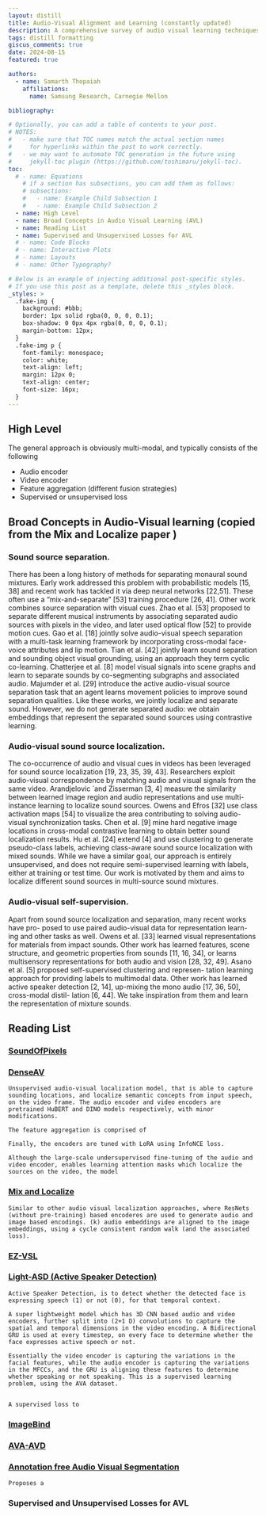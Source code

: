```yaml
---
layout: distill
title: Audio-Visual Alignment and Learning (constantly updated)
description: A comprehensive survey of audio visual learning techniques 
tags: distill formatting
giscus_comments: true
date: 2024-08-15
featured: true

authors:
  - name: Samarth Thopaiah
    affiliations:
      name: Samsung Research, Carnegie Mellon

bibliography: 

# Optionally, you can add a table of contents to your post.
# NOTES:
#   - make sure that TOC names match the actual section names
#     for hyperlinks within the post to work correctly.
#   - we may want to automate TOC generation in the future using
#     jekyll-toc plugin (https://github.com/toshimaru/jekyll-toc).
toc:
  # - name: Equations
    # if a section has subsections, you can add them as follows:
    # subsections:
    #   - name: Example Child Subsection 1
    #   - name: Example Child Subsection 2
  - name: High Level 
  - name: Broad Concepts in Audio Visual Learning (AVL)
  - name: Reading List 
  - name: Supervised and Unsupervised Losses for AVL
  # - name: Code Blocks
  # - name: Interactive Plots
  # - name: Layouts
  # - name: Other Typography?

# Below is an example of injecting additional post-specific styles.
# If you use this post as a template, delete this _styles block.
_styles: >
  .fake-img {
    background: #bbb;
    border: 1px solid rgba(0, 0, 0, 0.1);
    box-shadow: 0 0px 4px rgba(0, 0, 0, 0.1);
    margin-bottom: 12px;
  }
  .fake-img p {
    font-family: monospace;
    color: white;
    text-align: left;
    margin: 12px 0;
    text-align: center;
    font-size: 16px;
  }
---
```


## High Level 

The general approach is obviously multi-modal, and typically consists of the following 
  - Audio encoder 
  - Video encoder 
  - Feature aggregation (different fusion strategies)
  - Supervised or unsupervised loss
  
## Broad Concepts in Audio-Visual learning (copied from the Mix and Localize paper )

### Sound source separation. 

There has been a long history of methods for separating monaural sound mixtures. Early work addressed this problem with probabilistic models [15, 38] and recent work has tackled it via deep neural networks [22,51]. These often use a “mix-and-separate” [53] training procedure [26, 41]. Other work combines source separation with visual cues. Zhao et al. [53] proposed to separate different musical instruments by associating separated audio sources with pixels in the video, and later used optical flow [52] to provide motion cues. Gao et al. [18] jointly solve audio-visual speech separation with a multi-task learning framework by incorporating cross-modal face-voice attributes and lip motion. Tian et al. [42] jointly learn sound separation and sounding object visual grounding, using an approach they term cyclic co-learning. Chatterjee et al. [8] model visual signals into scene graphs and learn to separate sounds by co-segmenting subgraphs and associated audio. Majumder et al. [29] introduce the active audio-visual source separation task that an agent learns movement policies to improve sound separation qualities. Like these works, we jointly localize and separate sound. However, we do not generate separated audio: we obtain embeddings that represent the separated sound sources using contrastive learning.

### Audio-visual sound source localization. 

The co-occurrence of audio and visual cues in videos has been leveraged for sound source localization [19, 23, 35, 39, 43]. Researchers exploit audio-visual correspondence by matching audio and visual signals from the same video. Arandjelovic ́ and Zisserman [3, 4] measure the similarity between learned image region and audio representations and use multi-instance learning to localize sound sources. Owens and Efros [32] use class activation maps [54] to visualize the area contributing to solving audio-visual synchronization tasks. Chen et al. [9] mine hard negative image locations in cross-modal contrastive learning to obtain better sound localization results. Hu et al. [24] extend [4] and use clustering to generate pseudo-class labels, achieving class-aware sound source localization with mixed sounds. While we have a similar goal, our approach is entirely unsupervised, and does not require semi-supervised learning with labels, either at training or test time. Our work is motivated by them and aims to localize different sound sources in multi-source sound mixtures.

### Audio-visual self-supervision. 

Apart from sound source localization and separation, many recent works have pro- posed to use paired audio-visual data for representation learn- ing and other tasks as well. Owens et al. [33] learned visual representations for materials from impact sounds. Other work has learned features, scene structure, and geometric properties from sounds [11, 16, 34], or learns multisensory representations for both audio and vision [28, 32, 49]. Asano et al. [5] proposed self-supervised clustering and represen- tation learning approach for providing labels to multimodal data. Other work has learned active speaker detection [2, 14], up-mixing the mono audio [17, 36, 50], cross-modal distil- lation [6, 44]. We take inspiration from them and learn the representation of mixture sounds.


## Reading List 

### [SoundOfPixels](http://sound-of-pixels.csail.mit.edu/) 
### [DenseAV](https://arxiv.org/pdf/2406.05629)

    Unsupervised audio-visual localization model, that is able to capture sounding locations, and localize semantic concepts from input speech, on the video frame. The audio encoder and video encoders are pretrained HuBERT and DINO models respectively, with minor modifications. 
    
    The feature aggregation is comprised of 

    Finally, the encoders are tuned with LoRA using InfoNCE loss.

    Although the large-scale undersupervised fine-tuning of the audio and video encoder, enables learning attention masks which localize the sources on the video, the model 

### [Mix and Localize](https://arxiv.org/pdf/2211.15058)

    Similar to other audio visual localization approaches, where ResNets (without pre-training) based encoderes are used to generate audio and image based encodings. (k) audio embeddings are aligned to the image embeddings, using a cycle consistent random walk (and the associated loss).

### [EZ-VSL](https://arxiv.org/pdf/2203.09324) 
### [Light-ASD (Active Speaker Detection)](https://openaccess.thecvf.com/content/CVPR2023/papers/Liao_A_Light_Weight_Model_for_Active_Speaker_Detection_CVPR_2023_paper.pdf)
    
    Active Speaker Detection, is to detect whether the detected face is expressing speech (1) or not (0), for that temporal context. 

    A super lightweight model which has 3D CNN based audio and video encoders, further split into (2+1 D) convolutions to capture the spatial and temporal dimensions in the video encoding. A Bidirectional GRU is used at every timestep, on every face to determine whether the face expresses active speech or not. 
    
    Essentially the video encoder is capturing the variations in the facial features, while the audio encoder is capturing the variations in the MFCCs, and the GRU is aligning these features to determine whether speaking or not speaking. This is a supervised learning problem, using the AVA dataset. 


    A supervised loss to 

### [ImageBind](https://arxiv.org/pdf/2305.05665)
### [AVA-AVD](https://arxiv.org/pdf/2111.14448)

### [Annotation free Audio Visual Segmentation](https://arxiv.org/pdf/2305.11019)

    Proposes a 

### Supervised and Unsupervised Losses for AVL


<!-- ## Citations

Citations are then used in the article body with the `<d-cite>` tag.
The key attribute is a reference to the id provided in the bibliography.
The key attribute can take multiple ids, separated by commas.

The citation is presented inline like this: <d-cite key="gregor2015draw"></d-cite> (a number that displays more information on hover).
If you have an appendix, a bibliography is automatically created and populated in it.

Distill chose a numerical inline citation style to improve readability of citation dense articles and because many of the benefits of longer citations are obviated by displaying more information on hover.
However, we consider it good style to mention author last names if you discuss something at length and it fits into the flow well — the authors are human and it’s nice for them to have the community associate them with their work.

---

## Footnotes

Just wrap the text you would like to show up in a footnote in a `<d-footnote>` tag.
The number of the footnote will be automatically generated.<d-footnote>This will become a hoverable footnote.</d-footnote>

---

## Code Blocks

Syntax highlighting is provided within `<d-code>` tags.
An example of inline code snippets: `<d-code language="html">let x = 10;</d-code>`.
For larger blocks of code, add a `block` attribute:

<d-code block language="javascript">
  var x = 25;
  function(x) {
    return x * x;
  }
</d-code>

**Note:** `<d-code>` blocks do not look good in the dark mode.
You can always use the default code-highlight using the `highlight` liquid tag:

{% highlight javascript %}
var x = 25;
function(x) {
return x \* x;
}
{% endhighlight %}

---

## Interactive Plots

You can add interative plots using plotly + iframes :framed_picture:

<div class="l-page">
  <iframe src="{{ '/assets/plotly/demo.html' | relative_url }}" frameborder='0' scrolling='no' height="500px" width="100%" style="border: 1px dashed grey;"></iframe>
</div>

The plot must be generated separately and saved into an HTML file.
To generate the plot that you see above, you can use the following code snippet:

{% highlight python %}
import pandas as pd
import plotly.express as px
df = pd.read_csv(
'https://raw.githubusercontent.com/plotly/datasets/master/earthquakes-23k.csv'
)
fig = px.density_mapbox(
df,
lat='Latitude',
lon='Longitude',
z='Magnitude',
radius=10,
center=dict(lat=0, lon=180),
zoom=0,
mapbox_style="stamen-terrain",
)
fig.show()
fig.write_html('assets/plotly/demo.html')
{% endhighlight %}

---

## Details boxes

Details boxes are collapsible boxes which hide additional information from the user. They can be added with the `details` liquid tag:

{% details Click here to know more %}
Additional details, where math $$ 2x - 1 $$ and `code` is rendered correctly.
{% enddetails %}

---

## Layouts

The main text column is referred to as the body.
It is the assumed layout of any direct descendants of the `d-article` element.

<div class="fake-img l-body">
  <p>.l-body</p>
</div>

For images you want to display a little larger, try `.l-page`:

<div class="fake-img l-page">
  <p>.l-page</p>
</div>

All of these have an outset variant if you want to poke out from the body text a little bit.
For instance:

<div class="fake-img l-body-outset">
  <p>.l-body-outset</p>
</div>

<div class="fake-img l-page-outset">
  <p>.l-page-outset</p>
</div>

Occasionally you’ll want to use the full browser width.
For this, use `.l-screen`.
You can also inset the element a little from the edge of the browser by using the inset variant.

<div class="fake-img l-screen">
  <p>.l-screen</p>
</div>
<div class="fake-img l-screen-inset">
  <p>.l-screen-inset</p>
</div>

The final layout is for marginalia, asides, and footnotes.
It does not interrupt the normal flow of `.l-body` sized text except on mobile screen sizes.

<div class="fake-img l-gutter">
  <p>.l-gutter</p>
</div>

---

## Other Typography?

Emphasis, aka italics, with _asterisks_ (`*asterisks*`) or _underscores_ (`_underscores_`).

Strong emphasis, aka bold, with **asterisks** or **underscores**.

Combined emphasis with **asterisks and _underscores_**.

Strikethrough uses two tildes. ~~Scratch this.~~

1. First ordered list item
2. Another item
   ⋅⋅\* Unordered sub-list.
3. Actual numbers don't matter, just that it's a number
   ⋅⋅1. Ordered sub-list
4. And another item.

⋅⋅⋅You can have properly indented paragraphs within list items. Notice the blank line above, and the leading spaces (at least one, but we'll use three here to also align the raw Markdown).

⋅⋅⋅To have a line break without a paragraph, you will need to use two trailing spaces.⋅⋅
⋅⋅⋅Note that this line is separate, but within the same paragraph.⋅⋅
⋅⋅⋅(This is contrary to the typical GFM line break behaviour, where trailing spaces are not required.)

- Unordered list can use asterisks

* Or minuses

- Or pluses

[I'm an inline-style link](https://www.google.com)

[I'm an inline-style link with title](https://www.google.com "Google's Homepage")

[I'm a reference-style link][Arbitrary case-insensitive reference text]

[You can use numbers for reference-style link definitions][1]

Or leave it empty and use the [link text itself].

URLs and URLs in angle brackets will automatically get turned into links.
http://www.example.com or <http://www.example.com> and sometimes
example.com (but not on Github, for example).

Some text to show that the reference links can follow later.

[arbitrary case-insensitive reference text]: https://www.mozilla.org
[1]: http://slashdot.org
[link text itself]: http://www.reddit.com

Here's our logo (hover to see the title text):

Inline-style:
![alt text](https://github.com/adam-p/markdown-here/raw/master/src/common/images/icon48.png "Logo Title Text 1")

Reference-style:
![alt text][logo]

[logo]: https://github.com/adam-p/markdown-here/raw/master/src/common/images/icon48.png "Logo Title Text 2"

Inline `code` has `back-ticks around` it.

```javascript
var s = "JavaScript syntax highlighting";
alert(s);
```

```python
s = "Python syntax highlighting"
print s
```

```
No language indicated, so no syntax highlighting.
But let's throw in a <b>tag</b>.
```

Colons can be used to align columns.

| Tables        |      Are      |  Cool |
| ------------- | :-----------: | ----: |
| col 3 is      | right-aligned | $1600 |
| col 2 is      |   centered    |   $12 |
| zebra stripes |   are neat    |    $1 |

There must be at least 3 dashes separating each header cell.
The outer pipes (|) are optional, and you don't need to make the
raw Markdown line up prettily. You can also use inline Markdown.

| Markdown | Less      | Pretty     |
| -------- | --------- | ---------- |
| _Still_  | `renders` | **nicely** |
| 1        | 2         | 3          |

> Blockquotes are very handy in email to emulate reply text.
> This line is part of the same quote.

Quote break.

> This is a very long line that will still be quoted properly when it wraps. Oh boy let's keep writing to make sure this is long enough to actually wrap for everyone. Oh, you can _put_ **Markdown** into a blockquote.

Here's a line for us to start with.

This line is separated from the one above by two newlines, so it will be a _separate paragraph_.

This line is also a separate paragraph, but...
This line is only separated by a single newline, so it's a separate line in the _same paragraph_. -->
